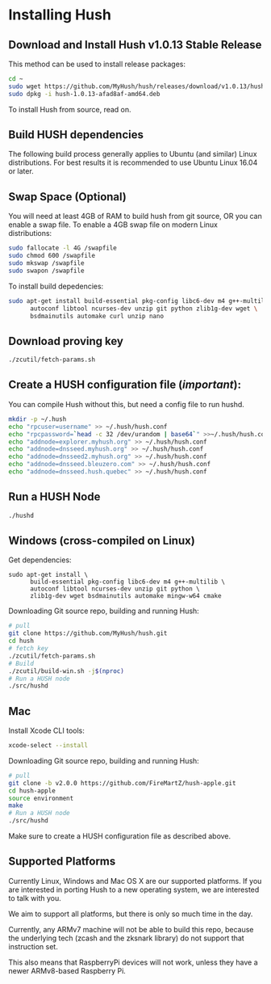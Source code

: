 # Installing Hush

## Download and Install Hush v1.0.13 Stable Release

This method can be used to install release packages:

```sh
cd ~
sudo wget https://github.com/MyHush/hush/releases/download/v1.0.13/hush-1.0.13-afad8af-amd64.deb
sudo dpkg -i hush-1.0.13-afad8af-amd64.deb
```

To install Hush from source, read on.

## Build HUSH dependencies

The following build process generally applies to Ubuntu (and similar) Linux
distributions. For best results it is recommended to use Ubuntu Linux 16.04
or later.

## Swap Space (Optional)
You will need at least 4GB of RAM to build hush from git source, OR you can
enable a swap file. To enable a 4GB swap file on modern Linux distributions:

```sh
sudo fallocate -l 4G /swapfile
sudo chmod 600 /swapfile
sudo mkswap /swapfile
sudo swapon /swapfile
```

To install build depedencies:

```sh
sudo apt-get install build-essential pkg-config libc6-dev m4 g++-multilib \
      autoconf libtool ncurses-dev unzip git python zlib1g-dev wget \
      bsdmainutils automake curl unzip nano
```


## Download proving key
```sh
./zcutil/fetch-params.sh
```

## Create a HUSH configuration file (*important*):

You can compile Hush without this, but need a config file to run hushd.

```sh
mkdir -p ~/.hush
echo "rpcuser=username" >> ~/.hush/hush.conf
echo "rpcpassword=`head -c 32 /dev/urandom | base64`" >>~/.hush/hush.conf
echo "addnode=explorer.myhush.org" >> ~/.hush/hush.conf
echo "addnode=dnsseed.myhush.org" >> ~/.hush/hush.conf
echo "addnode=dnsseed2.myhush.org" >> ~/.hush/hush.conf
echo "addnode=dnsseed.bleuzero.com" >> ~/.hush/hush.conf
echo "addnode=dnsseed.hush.quebec" >> ~/.hush/hush.conf
```

## Run a HUSH Node

```sh
./hushd
```

## Windows (cross-compiled on Linux)
Get dependencies:
```ssh
sudo apt-get install \
      build-essential pkg-config libc6-dev m4 g++-multilib \
      autoconf libtool ncurses-dev unzip git python \
      zlib1g-dev wget bsdmainutils automake mingw-w64 cmake
```

Downloading Git source repo, building and running Hush:

```sh
# pull
git clone https://github.com/MyHush/hush.git
cd hush
# fetch key
./zcutil/fetch-params.sh
# Build
./zcutil/build-win.sh -j$(nproc)
# Run a HUSH node
./src/hushd
```

## Mac
Install Xcode CLI tools:

```sh
xcode-select --install
```
Downloading Git source repo, building and running Hush:

```sh
# pull
git clone -b v2.0.0 https://github.com/FireMartZ/hush-apple.git
cd hush-apple
source environment
make
# Run a HUSH node
./src/hushd
```

Make sure to create a HUSH configuration file as described above.

## Supported Platforms

Currently Linux,  Windows and Mac OS X are our supported platforms. If you
are interested in porting Hush to a new operating system, we are interested
to talk with you.

We aim to support all platforms, but there is only so much time in the day.

Currently, any ARMv7 machine will not be able to build this repo, because the
underlying tech (zcash and the zksnark library) do not support that instruction
set.

This also means that RaspberryPi devices will not work, unless they have a
newer ARMv8-based Raspberry Pi.
